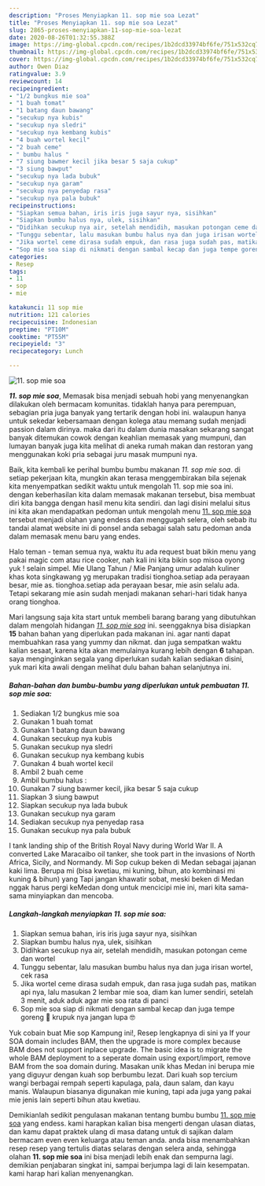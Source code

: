 ```yaml
---
description: "Proses Menyiapkan 11. sop mie soa Lezat"
title: "Proses Menyiapkan 11. sop mie soa Lezat"
slug: 2865-proses-menyiapkan-11-sop-mie-soa-lezat
date: 2020-08-26T01:32:55.388Z
image: https://img-global.cpcdn.com/recipes/1b2dcd33974bf6fe/751x532cq70/11-sop-mie-soa-foto-resep-utama.jpg
thumbnail: https://img-global.cpcdn.com/recipes/1b2dcd33974bf6fe/751x532cq70/11-sop-mie-soa-foto-resep-utama.jpg
cover: https://img-global.cpcdn.com/recipes/1b2dcd33974bf6fe/751x532cq70/11-sop-mie-soa-foto-resep-utama.jpg
author: Owen Diaz
ratingvalue: 3.9
reviewcount: 14
recipeingredient:
- "1/2 bungkus mie soa"
- "1 buah tomat"
- "1 batang daun bawang"
- "secukup nya kubis"
- "secukup nya sledri"
- "secukup nya kembang kubis"
- "4 buah wortel kecil"
- "2 buah ceme"
- " bumbu halus "
- "7 siung bawmer kecil jika besar 5 saja cukup"
- "3 siung bawput"
- "secukup nya lada bubuk"
- "secukup nya garam"
- "secukup nya penyedap rasa"
- "secukup nya pala bubuk"
recipeinstructions:
- "Siapkan semua bahan, iris iris juga sayur nya, sisihkan"
- "Siapkan bumbu halus nya, ulek, sisihkan"
- "Didihkan secukup nya air, setelah mendidih, masukan potongan ceme dan wortel"
- "Tunggu sebentar, lalu masukan bumbu halus nya dan juga irisan wortel, cek rasa"
- "Jika wortel ceme dirasa sudah empuk, dan rasa juga sudah pas, matikan api nya, lalu masukan 2 lembar mie soa, diam kan lumer sendiri, setelah 3 menit, aduk aduk agar mie soa rata di panci"
- "Sop mie soa siap di nikmati dengan sambal kecap dan juga tempe goreng 🤤 krupuk nya jangan lupa 🤓"
categories:
- Resep
tags:
- 11
- sop
- mie

katakunci: 11 sop mie 
nutrition: 121 calories
recipecuisine: Indonesian
preptime: "PT10M"
cooktime: "PT55M"
recipeyield: "3"
recipecategory: Lunch

---
```



![11. sop mie soa](https://img-global.cpcdn.com/recipes/1b2dcd33974bf6fe/751x532cq70/11-sop-mie-soa-foto-resep-utama.jpg)

<b><i>11. sop mie soa</i></b>, Memasak bisa menjadi sebuah hobi yang menyenangkan dilakukan oleh bermacam komunitas. tidaklah hanya para perempuan, sebagian pria juga banyak yang tertarik dengan hobi ini. walaupun hanya untuk sekedar kebersamaan dengan kolega atau memang sudah menjadi passion dalam dirinya. maka dari itu dalam dunia masakan sekarang sangat banyak ditemukan cowok dengan keahlian memasak yang mumpuni, dan lumayan banyak juga kita melihat di aneka rumah makan dan restoran yang menggunakan koki pria sebagai juru masak mumpuni nya.

Baik, kita kembali ke perihal bumbu bumbu makanan <i>11. sop mie soa</i>. di setiap pekerjaan kita, mungkin akan terasa menggembirakan bila sejenak kita menyempatkan sedikit waktu untuk mengolah 11. sop mie soa ini. dengan keberhasilan kita dalam memasak makanan tersebut, bisa membuat diri kita bangga dengan hasil menu kita sendiri. dan lagi disini melalui situs ini kita akan mendapatkan pedoman untuk mengolah menu <u>11. sop mie soa</u> tersebut menjadi olahan yang endess dan menggugah selera, oleh sebab itu tandai alamat website ini di ponsel anda sebagai salah satu pedoman anda dalam memasak menu baru yang endes.

Halo teman - teman semua nya, waktu itu ada request buat bikin menu yang pakai magic com atau rice cooker, nah kali ini kita bikin sop misoa oyong yuk ! selain simpel. Mie Ulang Tahun / Mie Panjang umur adalah kuliner khas kota singkawang yg merupakan tradisi tionghoa.setiap ada perayaan besar, mie as. tionghoa.setiap ada perayaan besar, mie asin selalu ada. Tetapi sekarang mie asin sudah menjadi makanan sehari-hari tidak hanya orang tionghoa.


Mari langsung saja kita start untuk membeli barang barang yang dibutuhkan dalam mengolah hidangan <u><i>11. sop mie soa</i></u> ini. seenggaknya bisa disiapkan <b>15</b> bahan bahan yang diperlukan pada makanan ini. agar nanti dapat membuahkan rasa yang yummy dan nikmat. dan juga sempatkan waktu kalian sesaat, karena kita akan memulainya kurang lebih dengan <b>6</b> tahapan. saya menginginkan segala yang diperlukan sudah kalian sediakan disini, yuk mari kita awali dengan melihat dulu bahan bahan selanjutnya ini.

<!--inarticleads1-->

##### Bahan-bahan dan bumbu-bumbu yang diperlukan untuk pembuatan 11. sop mie soa:

1. Sediakan 1/2 bungkus mie soa
1. Gunakan 1 buah tomat
1. Gunakan 1 batang daun bawang
1. Gunakan secukup nya kubis
1. Gunakan secukup nya sledri
1. Gunakan secukup nya kembang kubis
1. Gunakan 4 buah wortel kecil
1. Ambil 2 buah ceme
1. Ambil  bumbu halus :
1. Gunakan 7 siung bawmer kecil, jika besar 5 saja cukup
1. Siapkan 3 siung bawput
1. Siapkan secukup nya lada bubuk
1. Gunakan secukup nya garam
1. Sediakan secukup nya penyedap rasa
1. Gunakan secukup nya pala bubuk


I tank landing ship of the British Royal Navy during World War II. A converted Lake Maracaibo oil tanker, she took part in the invasions of North Africa, Sicily, and Normandy. Mi Sop cukup beken di Medan sebagai jajanan kaki lima. Berupa mi (bisa kwetiau, mi kuning, bihun, ato kombinasi mi kuning &amp; bihun) yang Tapi jangan khawatir sobat, meski beken di Medan nggak harus pergi keMedan dong untuk mencicipi mie ini, mari kita sama-sama minyiapkan dan mencoba. 

<!--inarticleads2-->

##### Langkah-langkah menyiapkan 11. sop mie soa:

1. Siapkan semua bahan, iris iris juga sayur nya, sisihkan
1. Siapkan bumbu halus nya, ulek, sisihkan
1. Didihkan secukup nya air, setelah mendidih, masukan potongan ceme dan wortel
1. Tunggu sebentar, lalu masukan bumbu halus nya dan juga irisan wortel, cek rasa
1. Jika wortel ceme dirasa sudah empuk, dan rasa juga sudah pas, matikan api nya, lalu masukan 2 lembar mie soa, diam kan lumer sendiri, setelah 3 menit, aduk aduk agar mie soa rata di panci
1. Sop mie soa siap di nikmati dengan sambal kecap dan juga tempe goreng 🤤 krupuk nya jangan lupa 🤓


Yuk cobain buat Mie sop Kampung ini!, Resep lengkapnya di sini ya If your SOA domain includes BAM, then the upgrade is more complex because BAM does not support inplace upgrade. The basic idea is to migrate the whole BAM deployment to a seperate domain using export/import, remove BAM from the soa domain during. Masakan unik khas Medan ini berupa mie yang diguyur dengan kuah sop berbumbu lezat. Dari kuah sop tercium wangi berbagai rempah seperti kapulaga, pala, daun salam, dan kayu manis. Walaupun biasanya digunakan mie kuning, tapi ada juga yang pakai mie jenis lain seperti bihun atau kwetiau. 

Demikianlah sedikit pengulasan makanan tentang bumbu bumbu <u>11. sop mie soa</u> yang endess. kami harapkan kalian bisa mengerti dengan ulasan diatas, dan kamu dapat praktek ulang di masa datang untuk di sajikan dalam bermacam even even keluarga atau teman anda. anda bisa menambahkan resep resep yang tertulis diatas selaras dengan selera anda, sehingga olahan <b>11. sop mie soa</b> ini bisa menjadi lebih enak dan sempurna lagi. demikian penjabaran singkat ini, sampai berjumpa lagi di lain kesempatan. kami harap hari kalian menyenangkan.
